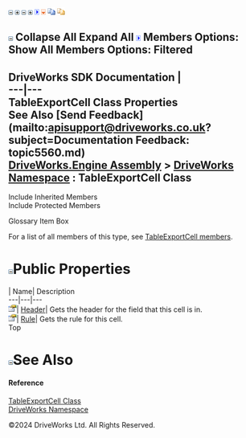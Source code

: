 ![](dotnetimages/collapse.gif) ![](dotnetimages/expand.gif) ![](dotnetimages/collapse.gif) ![](dotnetimages/expand.gif) ![](dotnetimages/drpdown.gif) ![](dotnetimages/drpdown_orange.gif) ![](dotnetimages/copycode.gif) ![](dotnetimages/copycodeHighlight.gif)

![](dotnetimages/collapse.gif) Collapse All Expand All ![](dotnetimages/drpdown.gif) Members Options: Show All  Members Options: Filtered   
---  
DriveWorks SDK Documentation  |   
---|---  
TableExportCell Class Properties   
See Also [Send Feedback](mailto:apisupport@driveworks.co.uk?subject=Documentation Feedback: topic5560.md)  
[DriveWorks.Engine Assembly](topic2156.md) > [DriveWorks Namespace](topic2159.md) : TableExportCell Class  
---  
  
Include Inherited Members    
Include Protected Members    


Glossary Item Box

For a list of all members of this type, see [TableExportCell members](topic5561.md).

# ![](dotnetimages/collapse.gif)Public Properties

| Name| Description  
---|---|---  
![Public Property](dotnetimages/publicProperty.gif)| [Header](topic5566.md)| Gets the header for the field that this cell is in.   
![Public Property](dotnetimages/publicProperty.gif)| [Rule](topic5567.md)| Gets the rule for this cell.   
Top

# ![](dotnetimages/collapse.gif)See Also

#### Reference

[TableExportCell Class](topic5560.md)   
[DriveWorks Namespace](topic2159.md)

©2024 DriveWorks Ltd. All Rights Reserved.
